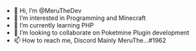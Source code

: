 - 👋 Hi, I’m @MeruTheDev
- 👀 I’m interested in Programming and Minecraft
- 🌱 I’m currently learning PHP
- 💞️ I’m looking to collaborate on Poketmine Plugin development
- 📫 How to reach me, Discord Mainly MeruThe...#1962

<!---
MeruTheDev/MeruTheDev is a ✨ special ✨ repository because its `README.md` (this file) appears on your GitHub profile.
You can click the Preview link to take a look at your changes.
--->

